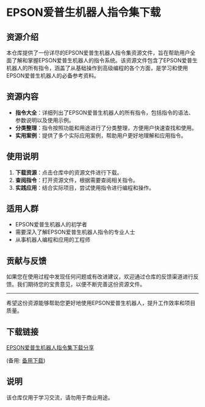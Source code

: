 # EPSON爱普生机器人指令集下载

## 资源介绍

本仓库提供了一份详尽的EPSON爱普生机器人指令集资源文件，旨在帮助用户全面了解和掌握EPSON爱普生机器人的指令系统。该资源文件包含了EPSON爱普生机器人的所有指令，涵盖了从基础操作到高级编程的各个方面，是学习和使用EPSON爱普生机器人的必备参考资料。

## 资源内容

- **指令大全**：详细列出了EPSON爱普生机器人的所有指令，包括指令的语法、参数说明以及使用示例。
- **分类整理**：指令按照功能和用途进行了分类整理，方便用户快速查找和使用。
- **实用案例**：提供了多个实际应用案例，帮助用户更好地理解和应用指令。

## 使用说明

1. **下载资源**：点击仓库中的资源文件进行下载。
2. **查阅指令**：打开资源文件，根据需要查阅相关指令。
3. **实践应用**：结合实际项目，尝试使用指令进行编程和操作。

## 适用人群

- EPSON爱普生机器人的初学者
- 需要深入了解EPSON爱普生机器人指令的专业人士
- 从事机器人编程和应用的工程师

## 贡献与反馈

如果您在使用过程中发现任何问题或有改进建议，欢迎通过仓库的反馈渠道进行反馈。我们期待您的宝贵意见，以便不断完善这份资源文件。

---

希望这份资源能够帮助您更好地使用EPSON爱普生机器人，提升工作效率和项目质量。

## 下载链接
[EPSON爱普生机器人指令集下载分享](https://pan.quark.cn/s/01e47dbe2236) 

(备用: [备用下载](https://pan.baidu.com/s/1RsbneFHW1RsNuwRZJ9TYiw?pwd=1234))

## 说明

该仓库仅用于学习交流，请勿用于商业用途。
